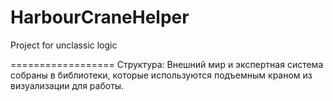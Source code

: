 HarbourCraneHelper
==================

Project for unclassic logic

==================
Структура:
Внешний мир и экспертная система собраны в библиотеки, которые используются подъемным краном из визуализации для работы.
